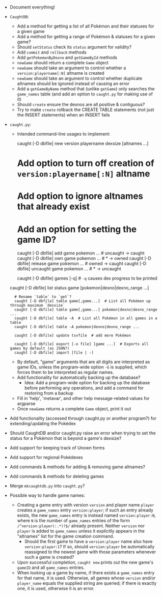 - Document everything!
- `CaughtDB`:
    - Add a method for getting a list of all Pokémon and their statuses for a
      given game
    - Add a method for getting a range of Pokémon & statuses for a given game?
    - Should `setStatus` check its `status` argument for validity?
    - Add `commit` and `rollback` methods
    - Add `getPokemonByDexno` and `getGameById` methods
    - `newGame` should return a complete `Game` object
    - `newGame` should take an argument to control whether a
      `version:playername[:N]` altname is created
    - `newGame` should take an argument to control whether duplicate altnames
      should be ignored instead of causing an error
    - Add a `getGameByName` method that (unlike `getGame`) only searches the
      `game_names` table (and add an option to `caught.py` for making use of
      it)
    - Should `create` ensure the dexnos are all positive & contiguous?
    - Try to make `create` rollback the CREATE TABLE statements (not just the
      INSERT statements) when an INSERT fails

- `caught.py`:
    - Intended command-line usages to implement:

        caught [-D dbfile] new version playername dexsize [altnames ...]
        # Add option to turn off creation of `version:playername[:N]` altname
        # Add option to ignore altnames that already exist
        # Add an option for setting the game ID?

        caught [-D dbfile] add game pokemon ...       # uncaught → caught
        caught [-D dbfile] own game pokemon ...       # * → owned
        caught [-D dbfile] release game pokemon ...   # owned → caught
        caught [-D dbfile] uncaught game pokemon ...  # * → uncaught

        caught [-D dbfile] games [-q]  # `-q` causes dex progress to be printed

	caught [-D dbfile] list status game [pokemon|dexno|dexno_range ...]

        # Rename `table` to `get`?
        caught [-D dbfile] table game[,game...]  # List all Pokémon up through maximum `dexsize`
        caught [-D dbfile] table game[,game...] pokemon|dexno|dexno_range ...
        caught [-D dbfile] table -A  # List all Pokémon in all games in a table
        caught [-D dbfile] table -A pokemon|dexno|dexno_range ...

        caught [-D dbfile] update tsvfile  # add more Pokémon

        caught [-D dbfile] export [-o file] [game ...]  # Exports all games by default (as JSON?)
        caught [-D dbfile] import [file | -]

    - By default, "game" arguments that are all digits are interpreted as game
      IDs, unless the program-wide option `-G` is supplied, which forces them
      to be interpreted as regular names.
    - Add functionality for automatically backing up the database?
        - Idea: Add a program-wide option for backing up the database before
          performing any operations, and add a command for restoring from a
          backup
    - Fill in 'help', 'metavar', and other help message-related values for
      argparse
    - Once `newGame` returns a complete `Game` object, print it out
- Add functionality (accessed through caught.py or another program?) for
  extending/updating the Pokédex
- Should CaughtDB and/or caught.py raise an error when trying to set the status
  for a Pokémon that is beyond a game's dexsize?
- Add support for keeping track of Unown forms
- Add support for regional Pokédexes
- Add commands & methods for adding & removing game altnames?
- Add commands & methods for deleting games
- Merge `mkcaughtdb.py` into `caught.py`?

- Possible way to handle game names:
    - Creating a game entry with version `version` and player name `player`
      creates a `game_names` entry `version:player`; if such an entry already
      exists, the new `game_names` entry is instead named `version:player:N`,
      where `N` is the number of `game_names` entries of the form
      `/^version:player(:.*)?$/` already present.  Neither `version` nor
      `player` is added to `game_names` unless it explicitly appears in the
      "altnames" list for the game creation command.
        - Should the first game to have a `version:player` name also have
          `version:player:1`?  If so, should `version:player` be automatically
          reassigned to the newest game with those parameters whenever such a
          game is created?
    - Upon successful completion, `caught new` prints out the new game's
      `gameID` and all `game_names` entries.
    - When looking up a game by name, if there exists a `game_names` entry for
      that name, it is used.  Otherwise, all games whose `version` and/or
      `player_name` equals the supplied string are queried; if there is exactly
      one, it is used, otherwise it is an error.
